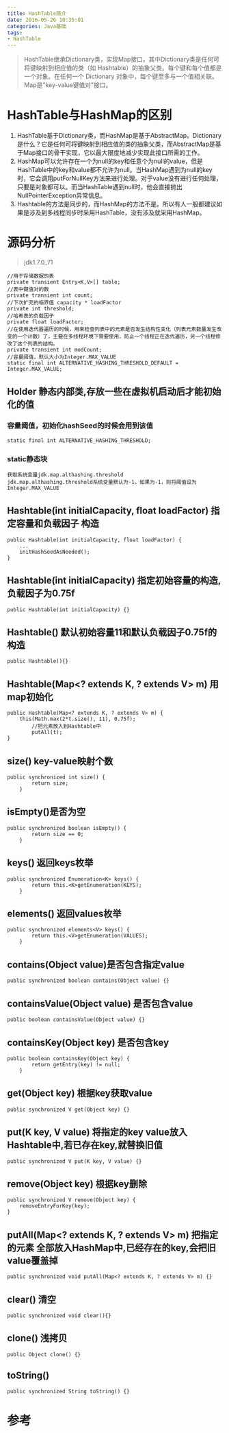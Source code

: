 ```yaml
---
title: HashTable简介
date: 2016-05-26 10:35:01
categories: Java基础
tags:
- HashTable
---
```


> HashTable继承Dictionary类，实现Map接口。其中Dictionary类是任何可将键映射到相应值的类（如 Hashtable）的抽象父类。每个键和每个值都是一个对象。在任何一个 Dictionary 对象中，每个键至多与一个值相关联。Map是"key-value键值对"接口。


<!-- more -->

# HashTable与HashMap的区别
1. HashTable基于Dictionary类，而HashMap是基于AbstractMap。Dictionary是什么？它是任何可将键映射到相应值的类的抽象父类，而AbstractMap是基于Map接口的骨干实现，它以最大限度地减少实现此接口所需的工作。
2. HashMap可以允许存在一个为null的key和任意个为null的value，但是HashTable中的key和value都不允许为null。当HashMap遇到为null的key时，它会调用putForNullKey方法来进行处理。对于value没有进行任何处理，只要是对象都可以。而当HashTable遇到null时，他会直接抛出NullPointerException异常信息。
3. Hashtable的方法是同步的，而HashMap的方法不是。所以有人一般都建议如果是涉及到多线程同步时采用HashTable，没有涉及就采用HashMap。

# 源码分析
>jdk1.7.0_71

```
//用于存储数据的表
private transient Entry<K,V>[] table;
//表中键值对的数
private transient int count;
//下次扩充的临界值 capacity * loadFactor
private int threshold;
//哈希表的负载因子
private float loadFactor;
//在使用迭代器遍历的时候，用来检查列表中的元素是否发生结构性变化（列表元素数量发生改变的一个计数）了，主要在多线程环境下需要使用，防止一个线程正在迭代遍历，另一个线程修改了这个列表的结构。
private transient int modCount;
//容量阈值，默认大小为Integer.MAX_VALUE
static final int ALTERNATIVE_HASHING_THRESHOLD_DEFAULT = Integer.MAX_VALUE;

```

## Holder 静态内部类,存放一些在虚拟机启动后才能初始化的值

### 容量阈值，初始化hashSeed的时候会用到该值 

```
static final int ALTERNATIVE_HASHING_THRESHOLD;
```

### static静态块
```
获取系统变量jdk.map.althashing.threshold
jdk.map.althashing.threshold系统变量默认为-1，如果为-1，则将阈值设为Integer.MAX_VALUE
```

## Hashtable(int initialCapacity, float loadFactor) 指定容量和负载因子 构造
```
public Hashtable(int initialCapacity, float loadFactor) {
	...
	initHashSeedAsNeeded();
}
```

## Hashtable(int initialCapacity) 指定初始容量的构造,负载因子为0.75f
```
public Hashtable(int initialCapacity) {}
```

## Hashtable() 默认初始容量11和默认负载因子0.75f的构造
```
public Hashtable(){}
```

## Hashtable(Map<? extends K, ? extends V> m) 用map初始化
```
public Hashtable(Map<? extends K, ? extends V> m) {
	this(Math.max(2*t.size(), 11), 0.75f);
		//把元素放入到Hashtable中
        putAll(t);
}
```

## size() key-value映射个数
```
public synchronized int size() {
        return size;
    }
```

## isEmpty()是否为空
```
public synchronized boolean isEmpty() {
        return size == 0;
    }
```

## keys() 返回keys枚举
```
public synchronized Enumeration<K> keys() {
        return this.<K>getEnumeration(KEYS);
    }
```

## elements() 返回values枚举
```
public synchronized elements<V> keys() {
        return this.<V>getEnumeration(VALUES);
    }
```

## contains(Object value)是否包含指定value
```
public synchronized boolean contains(Object value) {}
```

## containsValue(Object value) 是否包含value
```
public boolean containsValue(Object value) {}
```

## containsKey(Object key) 是否包含key
```
public boolean containsKey(Object key) {
        return getEntry(key) != null;
    }
```

## get(Object key) 根据key获取value
```
public synchronized V get(Object key) {}
``` 

## put(K key, V value) 将指定的key value放入Hashtable中,若已存在key,就替换旧值
```
public synchronized V put(K key, V value) {}
``` 

## remove(Object key) 根据key删除
```
public synchronized V remove(Object key) {
	removeEntryForKey(key);
}
```

## putAll(Map<? extends K, ? extends V> m) 把指定的元素 全部放入HashMap中,已经存在的key,会把旧value覆盖掉
```
public synchronized void putAll(Map<? extends K, ? extends V> m) {}
```

## clear() 清空
```
public synchronized void clear(){}
```

## clone() 浅拷贝
```
public Object clone() {}
```

## toString()
```
public synchronized String toString() {}
```



# 参考